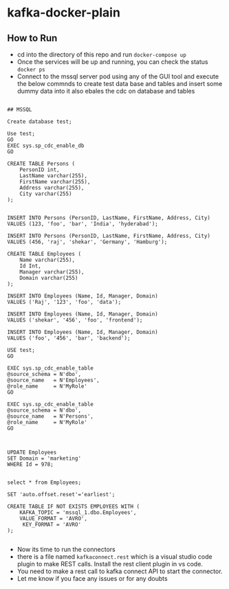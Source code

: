 # kafka-docker-plain

## How to Run

- cd into the directory of this repo and run 
  `docker-compose up`
- Once the services will be up and running, you can check the status
  `docker ps`
- Connect to the mssql server pod using any of the GUI tool and execute the below commnds to create test data base and tables and insert some dummy data into it
also ebales the cdc on database and tables

```

## MSSQL 

Create database test;

Use test;
GO  
EXEC sys.sp_cdc_enable_db  
GO 

CREATE TABLE Persons (
    PersonID int,
    LastName varchar(255),
    FirstName varchar(255),
    Address varchar(255),
    City varchar(255)
);


INSERT INTO Persons (PersonID, LastName, FirstName, Address, City)
VALUES (123, 'foo', 'bar', 'India', 'hyderabad');

INSERT INTO Persons (PersonID, LastName, FirstName, Address, City)
VALUES (456, 'raj', 'shekar', 'Germany', 'Hamburg');

CREATE TABLE Employees (
    Name varchar(255),
    Id Int,
    Manager varchar(255),
    Domain varchar(255)
);

INSERT INTO Employees (Name, Id, Manager, Domain)
VALUES ('Raj', '123', 'foo', 'data');

INSERT INTO Employees (Name, Id, Manager, Domain)
VALUES ('shekar', '456', 'foo', 'frontend');

INSERT INTO Employees (Name, Id, Manager, Domain)
VALUES ('foo', '456', 'bar', 'backend');

USE test;  
GO  
  
EXEC sys.sp_cdc_enable_table  
@source_schema = N'dbo',  
@source_name   = N'Employees',  
@role_name     = N'MyRole' 
GO

EXEC sys.sp_cdc_enable_table  
@source_schema = N'dbo',  
@source_name   = N'Persons',  
@role_name     = N'MyRole' 
GO



UPDATE Employees
SET Domain = 'marketing'
WHERE Id = 978;


select * from Employees;

SET 'auto.offset.reset'='earliest';

CREATE TABLE IF NOT EXISTS EMPLOYEES WITH (
    KAFKA_TOPIC = 'mssql_1.dbo.Employees', 
    VALUE_FORMAT = 'AVRO',
     KEY_FORMAT = 'AVRO'
);


```
- Now its time to run the connectors
- there is a file named `kafkaconnect.rest` which is a visual studio code plugin to make REST calls. Install the rest client plugin in vs code.
- You need to make a rest call to kafka connect API to start the connector.
- Let me know if you face any issues or for any doubts
